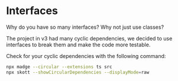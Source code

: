 # Interfaces

Why do you have so many interfaces? Why not just use classes?

The project in v3 had many cyclic dependencies, we decided to use interfaces to break them and make the code more testable.

Check for your cyclic dependencies with the following command:

```bash
npx madge --circular --extensions ts src
npx skott --showCircularDependencies --displayMode=raw
```
